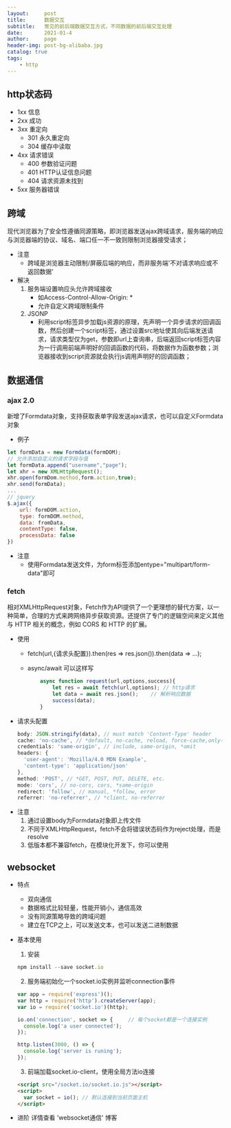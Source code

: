 ```yaml
---
layout:     post
title:      数据交互
subtitle:   常见的前后端数据交互方式，不同数据的前后端交互处理
date:       2021-01-4
author:     page
header-img: post-bg-alibaba.jpg
catalog: true
tags:
    - http
---
```


## http状态码

- 1xx 信息
- 2xx 成功
- 3xx 重定向
  - 301 永久重定向
  - 304 缓存中读取
- 4xx 请求错误
  - 400 参数验证问题
  - 401 HTTP认证信息问题
  - 404 请求资源未找到
- 5xx 服务器错误

## 跨域

现代浏览器为了安全性遵循同源策略，即浏览器发送ajax跨域请求，服务端的响应与浏览器端的协议、域名、端口任一不一致则限制浏览器接受请求；

- 注意
  - 跨域是浏览器主动限制/屏蔽后端的响应，而非服务端'不对请求响应或不返回数据'
- 解决
    1. 服务端设置响应头允许跨域接收
        - 如Access-Control-Allow-Origin: *
        - 允许自定义跨域限制条件
    2. JSONP
        - 利用script标签异步加载js资源的原理，先声明一个异步请求的回调函数，然后创建一个script标签，通过设置src地址使其向后端发送请求，请求类型仅为get，参数即url上查询串，后端返回script标签内容为一行调用前端声明好的回调函数的代码，将数据作为函数参数；浏览器接收到script资源就会执行js调用声明好的回调函数；

## 数据通信

### ajax 2.0

新增了Formdata对象，支持获取表单字段发送ajax请求，也可以自定义Formdata对象

- 例子

```js
let formData = new Formdata(formDOM);
// 允许添加自定义的请求字段与值
let formData.append("username","page"); 
let xhr = new XMLHttpRequest();
xhr.open(formDom.method,form.action,true);
xhr.send(formData);
...
// jquery
$.ajax({
    url: formDOM.action,
    type: formDOM.method,
    data: fromData,
    contentType: false,
    processData: false
})
```

- 注意
  - 使用Formdata发送文件，为form标签添加entype="multipart/form-data"即可

### fetch

相对XMLHttpRequest对象，Fetch作为API提供了一个更理想的替代方案，以一种简单，合理的方式来跨网络异步获取资源。还提供了专门的逻辑空间来定义其他与 HTTP 相关的概念，例如 CORS 和 HTTP 的扩展。

- 使用
  - fetch(url,{请求头配置}).then(res => res.json()).then(data => ...);
  - async/await 可以这样写

    ```js
        async function request(url,options,success){
            let res = await fetch(url,options); // http请求
            let data = await res.json();    // 解析响应数据
            success(data);
        }
    ```

- 请求头配置

   ```js
   body: JSON.stringify(data), // must match 'Content-Type' header
   cache: 'no-cache', // *default, no-cache, reload, force-cache,only-if-cached
   credentials: 'same-origin', // include, same-origin, *omit
   headers: {
     'user-agent': 'Mozilla/4.0 MDN Example',
     'content-type': 'application/json' 
   },
   method: 'POST', // *GET, POST, PUT, DELETE, etc.
   mode: 'cors', // no-cors, cors, *same-origin
   redirect: 'follow', // manual, *follow, error
   referrer: 'no-referrer', // *client, no-referrer
   ```

+ 注意
    1. 通过设置body为Formdata对象即上传文件
    2. 不同于XMLHttpRequest，fetch不会将错误状态码作为reject处理，而是resolve
    3. 低版本都不兼容fetch，在模块化开发下，你可以使用

## websocket

- 特点
  - 双向通信
  - 数据格式比较轻量，性能开销小，通信高效
  - 没有同源策略导致的跨域问题
  - 建立在TCP之上，可以发送文本，也可以发送二进制数据
- 基本使用
    1. 安装

    ```js
    npm install --save socket.io
    ```

    2. 服务端初始化一个socket.io实例并监听connection事件

    ```js
    var app = require('express')();
    var http = require('http').createServer(app);
    var io = require('socket.io')(http);

    io.on('connection', socket => {     // 每个socket都是一个连接实例
      console.log('a user connected');
    });

    http.listen(3000, () => {
      console.log('server is runing');
    });
    ```

    3. 前端加载socket.io-client，使用全局方法io连接

    ```html
    <script src="/socket.io/socket.io.js"></script>
    <script>
      var socket = io(); // 默认连接到当前页面主机
    </script>
    ```

- 进阶
    详情查看 'websocket通信' 博客

